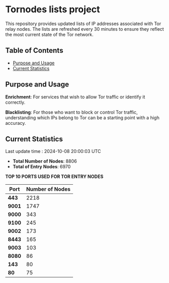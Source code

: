 # Tornodes lists project

This repository provides updated lists of IP addresses associated with Tor relay nodes. The lists are refreshed every 30 minutes to ensure they reflect the most current state of the Tor network.

## Table of Contents

- [Purpose and Usage](#purpose-and-usage)
- [Current Statistics](#current-statistics)


## Purpose and Usage

**Enrichment**: For services that wish to allow Tor traffic or identify it correctly.

**Blacklisting**: For those who want to block or control Tor traffic, understanding which IPs belong to Tor can be a starting point with a high accuracy.

## Current Statistics

Last update time : 2024-10-08 20:00:03 UTC

- **Total Number of Nodes**: 8806
- **Total of Entry Nodes**: 6970

**TOP 10 PORTS USED FOR TOR ENTRY NODES**

| **Port** | **Number of Nodes** |
|------|-----------------|
| **443**   | 2218  |
| **9001**   | 1747  |
| **9000**   | 343  |
| **9100**   | 245  |
| **9002**   | 173  |
| **8443**   | 165  |
| **9003**   | 103  |
| **8080**   | 86  |
| **143**   | 80  |
| **80**   | 75  |


